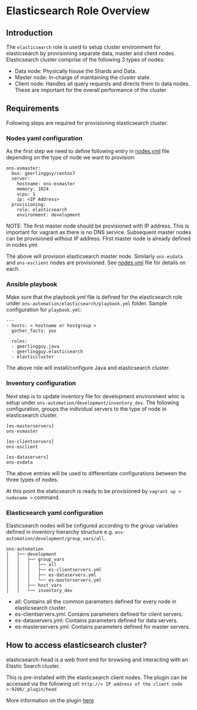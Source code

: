 # Elasticsearch Role Overview

## Introduction

The `elasticsearch` role is used to setup cluster environment for elasticsearch by provisioning separate data, master and client nodes.
Elasticsearch cluster comprise of the following 3 types of nodes:

- Data node: Physically house the Shards and Data.
- Master node: In-charge of maintaining the cluster state.
- Client node: Handles all query requests and directs them to data nodes. These are important for the overall performance of the cluster


## Requirements

Following steps are required for provisioning elasticsearch cluster.

### Nodes yaml configuration

As the first step we need to define following entry in [nodes.yml](nodes.yml) file depending on the type of node we want to provision:

```
ons-esmaster:
  box: geerlingguy/centos7
  server:
    hostname: ons-esmaster
    memory: 1024
    vcpu: 1
    ip: <IP Address>
  provisioning:
    role: elasticsearch
    environment: development
```
NOTE: The first master node should be provisioned with IP address. This is important for vagrant as there is no DNS service. 
Subsequent master nodes can be provisioned without IP address. FIrst master node is already defined in nodes.yml.

The above will provision elasticsearch master node. Similarly `ons-esdata` and `ons-esclient` nodes are provisioned. 
See [nodes.yml](nodes.yml) file for details on each.

### Ansible playbook

Make sure that the playbook.yml file is defined for the elasticsearch role under `ons-automation/elasticsearch/playbook.yml` folder. 
Sample configuration for `playbook.yml`:

```
---
- hosts: < hostname or hostgroup >
  gather_facts: yes

  roles:
  - geerlingguy.java
  - geerlingguy.elasticsearch
  - elasticcluster
```

The above role will install/configure Java and elasticsearch cluster.

### Inventory configuration

Next step is to update inventory file for development environment whic is setup under `ons-automation/development/inventory_dev`. 
The following configuration, groups the individual servers to the type of node in elasticsearch cluster.

```
[es-masterservers]
ons-esmaster
```
```
[es-clientservers]
ons-esclient
```
```
[es-dataservers]
ons-esdata
```

The above entries will be used to differentiate configurations between the three types of nodes.

At this point the elaticsearch is ready to be provisioned by `vagrant up < nodename >` command.

### Elasticsearch yaml configuration

Elasticsearch nodes will be cnfigured according to the group variables defined in inventory hierarchy structure e.g. `ons-automation/development/group_vars/all`.

```
ons-automation
│   ├── development
│   │   ├── group_vars
│   │   │   ├── all
│   │   │   ├── es-clientservers.yml
│   │   │   ├── es-dataservers.yml
│   │   │   └── es-masterservers.yml
│   │   ├── host_vars
│   │   └── inventory_dev
```

- all: Contains all the common parameters defined for every node in elasticsearch cluster.
- es-clientservers.yml: Contains parameters defined for client servers.
- es-dataservers.yml: Contains parameters defined for data servers.
- es-masterservers.yml: Contains parameters defined for master servers.

## How to access elasticsearch cluster?
elasticsearch-head is a web front end for browsing and interacting with an Elastic Search cluster.

This is pre-installed with the elasticsearch client nodes. The plugin can be accessed via the following url:
`http://< IP address of the client node >:9200/_plugin/head`

More information on the plugin [here](https://mobz.github.io/elasticsearch-head/)
